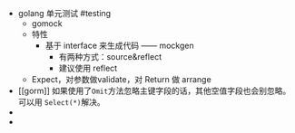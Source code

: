 - golang 单元测试 #testing
	- gomock
	- 特性
		- 基于 interface 来生成代码 —— mockgen
			- 有两种方式：source&reflect
			- 建议使用 reflect
	- Expect，对参数做validate，对 Return 做 arrange
- [[gorm]] 如果使用了`Omit`方法忽略主键字段的话，其他空值字段也会别忽略。可以用 `Select(*)`解决。
-
-